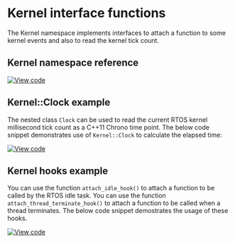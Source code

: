 # Kernel interface functions

The Kernel namespace implements interfaces to attach a function to some kernel events and also to read the kernel tick count.

## Kernel namespace reference

[![View code](https://www.mbed.com/embed/?type=library)](https://os.mbed.com/docs/mbed-os/v6.5/mbed-os-api-doxy/namespacertos_1_1_kernel.html)

## Kernel::Clock example

The nested class `Clock` can be used to read the current RTOS kernel millisecond tick count as a C++11 Chrono time point. The below code snippet demonstrates use of `Kernel::Clock` to calculate the elapsed time:

[![View code](https://www.mbed.com/embed/?url=https://github.com/ARMmbed/mbed-os-snippet-Kernel_get_ms_count/tree/v6.5)](https://github.com/ARMmbed/mbed-os-snippet-Kernel_get_ms_count/blob/v6.5/main.cpp)


## Kernel hooks example

You can use the function `attach_idle_hook()` to attach a function to be called by the RTOS idle task. You can use the function `attach_thread_terminate_hook()` to attach a function to be called when a thread terminates. The below code snippet demostrates the usage of these hooks.

[![View code](https://www.mbed.com/embed/?url=https://github.com/ARMmbed/mbed-os-snippet-Kernel_hooks/tree/v6.5)](https://github.com/ARMmbed/mbed-os-snippet-Kernel_hooks/blob/v6.5/main.cpp)

